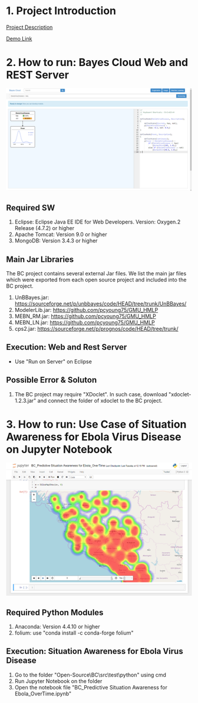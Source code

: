 # 1. Project Introduction 

[Project Description](Project%20Description.md)

[Demo Link](http://169.60.94.50:8080/BC/)


# 2. How to run: Bayes Cloud Web and REST Server
![Bayes Cloud](doc/img/BC%20v2.PNG)

## Required SW
1. Eclipse: Eclipse Java EE IDE for Web Developers. Version: Oxygen.2 Release (4.7.2) or higher
2. Apache Tomcat: Version 9.0 or higher
3. MongoDB: Version  3.4.3 or higher

## Main Jar Libraries
The BC project contains several external Jar files. We list the main jar files which were exported from each open source project and included into the BC project.
	
1. UnBBayes.jar: https://sourceforge.net/p/unbbayes/code/HEAD/tree/trunk/UnBBayes/
2. ModelerLib.jar:  https://github.com/pcyoung75/GMU_HMLP
3. MEBN_RM.jar: https://github.com/pcyoung75/GMU_HMLP
4. MEBN_LN.jar: https://github.com/pcyoung75/GMU_HMLP
5. cps2.jar: https://sourceforge.net/p/prognos/code/HEAD/tree/trunk/

## Execution: Web and Rest Server
- Use "Run on Server" on Eclipse

## Possible Error & Soluton 
1. The BC project may require "XDoclet". In such case, download "xdoclet-1.2.3.jar" and connect the folder of xdoclet to the BC project.


# 3. How to run: Use Case of Situation Awareness for Ebola Virus Disease on Jupyter Notebook
![Situation Awareness for Ebola Virus Disease](doc/img/Situation%20Awareness%20for%20Ebola%20Virus%20Disease.PNG)

## Required Python Modules
1. Anaconda: Version  4.4.10 or higher
2. folium: use "conda install -c conda-forge folium"

## Execution: Situation Awareness for Ebola Virus Disease
1. Go to the folder "Open-Source\BC\src\test\python" using cmd
2. Run Jupyter Notebook on the folder
3. Open the notebook file "BC_Predictive Situation Awareness for Ebola_OverTime.ipynb"
